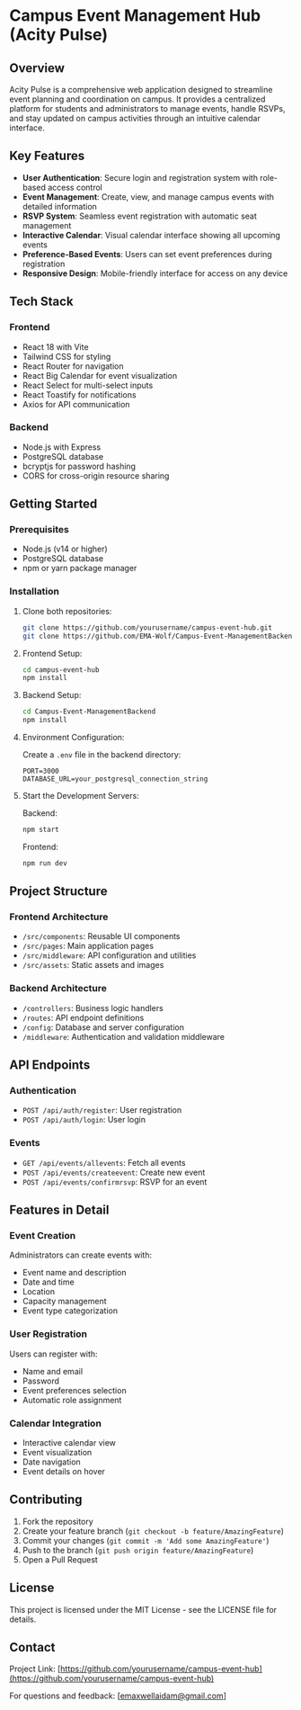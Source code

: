 # Campus Event Management Hub (Acity Pulse)

## Overview

Acity Pulse is a comprehensive web application designed to streamline event planning and coordination on campus. It provides a centralized platform for students and administrators to manage events, handle RSVPs, and stay updated on campus activities through an intuitive calendar interface.

## Key Features

- **User Authentication**: Secure login and registration system with role-based access control
- **Event Management**: Create, view, and manage campus events with detailed information
- **RSVP System**: Seamless event registration with automatic seat management
- **Interactive Calendar**: Visual calendar interface showing all upcoming events
- **Preference-Based Events**: Users can set event preferences during registration
- **Responsive Design**: Mobile-friendly interface for access on any device

## Tech Stack

### Frontend
- React 18 with Vite
- Tailwind CSS for styling
- React Router for navigation
- React Big Calendar for event visualization
- React Select for multi-select inputs
- React Toastify for notifications
- Axios for API communication

### Backend
- Node.js with Express
- PostgreSQL database
- bcryptjs for password hashing
- CORS for cross-origin resource sharing

## Getting Started

### Prerequisites
- Node.js (v14 or higher)
- PostgreSQL database
- npm or yarn package manager

### Installation

1. Clone both repositories:

   ```bash
   git clone https://github.com/yourusername/campus-event-hub.git
   git clone https://github.com/EMA-Wolf/Campus-Event-ManagementBackend.git
   ```

2. Frontend Setup:

   ```bash
   cd campus-event-hub
   npm install
   ```

3. Backend Setup:

   ```bash
   cd Campus-Event-ManagementBackend
   npm install
   ```

4. Environment Configuration:

   Create a `.env` file in the backend directory:

   ```
   PORT=3000
   DATABASE_URL=your_postgresql_connection_string
   ```

5. Start the Development Servers:

   Backend:

   ```bash
   npm start
   ```

   Frontend:

   ```bash
   npm run dev
   ```

## Project Structure

### Frontend Architecture
- `/src/components`: Reusable UI components
- `/src/pages`: Main application pages
- `/src/middleware`: API configuration and utilities
- `/src/assets`: Static assets and images

### Backend Architecture
- `/controllers`: Business logic handlers
- `/routes`: API endpoint definitions
- `/config`: Database and server configuration
- `/middleware`: Authentication and validation middleware

## API Endpoints

### Authentication
- `POST /api/auth/register`: User registration
- `POST /api/auth/login`: User login

### Events
- `GET /api/events/allevents`: Fetch all events
- `POST /api/events/createevent`: Create new event
- `POST /api/events/confirmrsvp`: RSVP for an event

## Features in Detail

### Event Creation
Administrators can create events with:
- Event name and description
- Date and time
- Location
- Capacity management
- Event type categorization

### User Registration
Users can register with:
- Name and email
- Password
- Event preferences selection
- Automatic role assignment

### Calendar Integration
- Interactive calendar view
- Event visualization
- Date navigation
- Event details on hover

## Contributing

1. Fork the repository
2. Create your feature branch (`git checkout -b feature/AmazingFeature`)
3. Commit your changes (`git commit -m 'Add some AmazingFeature'`)
4. Push to the branch (`git push origin feature/AmazingFeature`)
5. Open a Pull Request

## License

This project is licensed under the MIT License - see the LICENSE file for details.

## Contact

Project Link: [https://github.com/yourusername/campus-event-hub](https://github.com/yourusername/campus-event-hub)

For questions and feedback: [emaxwellaidam@gmail.com]
